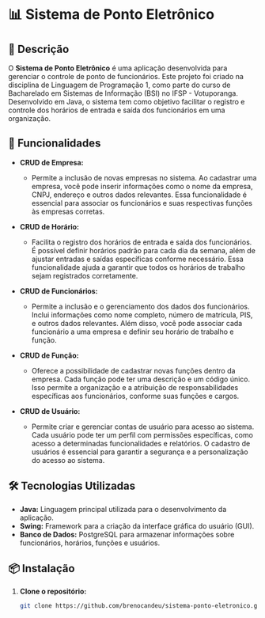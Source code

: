 # 📊 Sistema de Ponto Eletrônico

## 🌟 Descrição

O **Sistema de Ponto Eletrônico** é uma aplicação desenvolvida para gerenciar o controle de ponto de funcionários. Este projeto foi criado na disciplina de Linguagem de Programação 1, como parte do curso de Bacharelado em Sistemas de Informação (BSI) no IFSP - Votuporanga. Desenvolvido em Java, o sistema tem como objetivo facilitar o registro e controle dos horários de entrada e saída dos funcionários em uma organização.

## 🚀 Funcionalidades

- **CRUD de Empresa:**
  - Permite a inclusão de novas empresas no sistema. Ao cadastrar uma empresa, você pode inserir informações como o nome da empresa, CNPJ, endereço e outros dados relevantes. Essa funcionalidade é essencial para associar os funcionários e suas respectivas funções às empresas corretas.

- **CRUD de Horário:**
  - Facilita o registro dos horários de entrada e saída dos funcionários. É possível definir horários padrão para cada dia da semana, além de ajustar entradas e saídas específicas conforme necessário. Essa funcionalidade ajuda a garantir que todos os horários de trabalho sejam registrados corretamente.

- **CRUD de Funcionários:**
  - Permite a inclusão e o gerenciamento dos dados dos funcionários. Inclui informações como nome completo, número de matrícula, PIS, e outros dados relevantes. Além disso, você pode associar cada funcionário a uma empresa e definir seu horário de trabalho e função.

- **CRUD de Função:**
  - Oferece a possibilidade de cadastrar novas funções dentro da empresa. Cada função pode ter uma descrição e um código único. Isso permite a organização e a atribuição de responsabilidades específicas aos funcionários, conforme suas funções e cargos.

- **CRUD de Usuário:**
  - Permite criar e gerenciar contas de usuário para acesso ao sistema. Cada usuário pode ter um perfil com permissões específicas, como acesso a determinadas funcionalidades e relatórios. O cadastro de usuários é essencial para garantir a segurança e a personalização do acesso ao sistema.

## 🛠️ Tecnologias Utilizadas

- **Java:** Linguagem principal utilizada para o desenvolvimento da aplicação.
- **Swing:** Framework para a criação da interface gráfica do usuário (GUI).
- **Banco de Dados:** PostgreSQL para armazenar informações sobre funcionários, horários, funções e usuários.

## 📦 Instalação

1. **Clone o repositório:**
   ```bash
   git clone https://github.com/brenocandeu/sistema-ponto-eletronico.git
